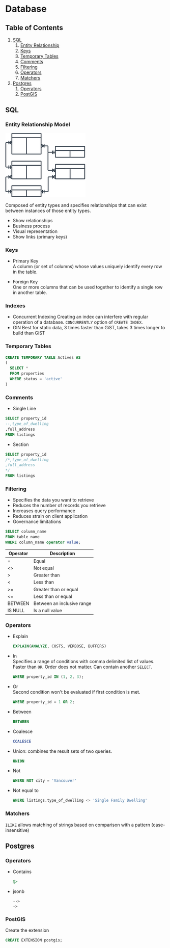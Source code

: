 # Database

## Table of Contents
1. [SQL](#sql)
    1. [Entity Relationship](#entity-relationship-model)
    1. [Keys](#keys)
    1. [Temporary Tables](#temporary-tables)
    1. [Comments](#comments)
    1. [Filtering](#filtering)
    1. [Operators](#operators)
    1. [Matchers](#matchers)
1. [Postgres](#postgres)
    1. [Operators](#operators)
    1. [PostGIS](#postgis)


## SQL
### Entity Relationship Model
![ER Diagram](images/er-diagram.png)

Composed of entity types and specifies relationships that can exist between instances of those entity types.
* Show relationships
* Business process
* Visual representation
* Show links (primary keys)

### Keys
* Primary Key    
A column (or set of columns) whose values uniquely identify every row in the table.

* Foreign Key  
One or more columns that can be used together to identify a single row in another table.

### Indexes
* Concurrent Indexing 
Creating an index can interfere with regular operation of a database. 
`CONCURRENTLY` option of `CREATE INDEX`.
* GIN
Best for static data, 3 times faster than GiST, takes 3 times longer to build than GiST

### Temporary Tables
```sql
CREATE TEMPORARY TABLE Actives AS
(
  SELECT *
  FROM properties
  WHERE status = 'active'
)
```

### Comments
* Single Line
```sql
SELECT property_id
--,type_of_dwelling
,full_address
FROM listings 
```
* Section
```sql
SELECT property_id
/*,type_of_dwelling
,full_address
*/
FROM listings
```

### Filtering
* Specifies the data you want to retrieve
* Reduces the number of records you retrieve
* Increases query performance
* Reduces strain on client application
* Governance limitations

```sql
SELECT column_name
FROM table_name
WHERE column_name operator value;
```

| Operator | Description                |
|----------|----------------------------|
| =        | Equal                      |
| <>       | Not equal                  |
| >        | Greater than               |
| <        | Less than                  |
| >=       | Greater than or equal      |
| <=       | Less than or equal         |
| BETWEEN  | Between an inclusive range |
| IS NULL  | Is a null value            |

### Operators
* Explain
  ```sql
  EXPLAIN(ANALYZE, COSTS, VERBOSE, BUFFERS)
  ```
* In  
  Specifies a range of conditions with comma delimited list of values. Faster than `OR`. Order does not matter. Can contain another `SELECT`.  
  ```sql
  WHERE property_id IN (1, 2, 3);
  ```
* Or  
  Second condition won't be evaluated if first condition is met.  
  ```sql
  WHERE property_id = 1 OR 2;
  ```  
* Between
  ```sql
  BETWEEN
  ```
* Coalesce
  ```sql
  COALESCE
  ```
* Union: combines the result sets of two queries.
  ```sql
  UNION
  ```
* Not
  ```sql
  WHERE NOT city = 'Vancouver'
  ```  
* Not equal to
  ```sql
  WHERE listings.type_of_dwelling <> 'Single Family Dwelling'
  ```    

### Matchers
`ILIKE` allows matching of strings based on comparison with a pattern (case-insensitive)


## Postgres
### Operators
* Contains
  ```sql
  @>
  ```
* jsonb
  ```postgres
  -->
  -> 
  ```

### PostGIS
Create the extension  
```sql
CREATE EXTENSION postgis;
```
